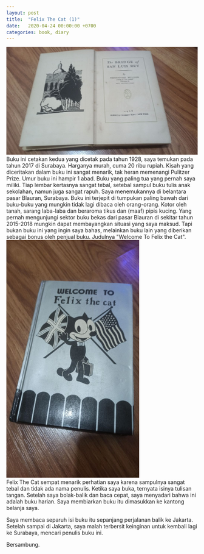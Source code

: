 ```yaml
---
layout: post
title:  "Felix The Cat (1)"
date:   2020-04-24 00:00:00 +0700
categories: book, diary
---
```


<img src="/assets/sanluisrey.jpg"/>
<br/>
Buku ini cetakan kedua yang dicetak pada tahun 1928, saya temukan pada tahun 2017 di Surabaya. Harganya murah, cuma 20 ribu rupiah. Kisah yang diceritakan dalam buku ini sangat menarik, tak heran memenangi Pulitzer Prize. Umur buku ini hampir 1 abad. Buku yang paling tua yang pernah saya miliki. Tiap lembar kertasnya sangat tebal, setebal sampul buku tulis anak sekolahan, namun juga sangat rapuh. Saya menemukannya di belantara pasar Blauran, Surabaya. Buku ini terjepit di tumpukan paling bawah dari buku-buku yang mungkin tidak lagi dibaca oleh orang-orang. Kotor oleh tanah, sarang laba-laba dan beraroma tikus dan (maaf) pipis kucing. Yang pernah mengunjungi sektor buku bekas dari pasar Blauran di sekitar tahun 2015-2018 mungkin dapat membayangkan situasi yang saya maksud. Tapi bukan buku ini yang ingin saya bahas, melainkan buku lain yang diberikan sebagai bonus oleh penjual buku. Judulnya "Welcome To Felix the Cat".


<img width="350" src="/assets/felixthecat.jpg"/>
<br/>
Felix The Cat sempat menarik perhatian saya karena sampulnya sangat tebal dan tidak ada nama penulis. Ketika saya buka, ternyata isinya tulisan tangan. Setelah saya bolak-balik dan baca cepat, saya menyadari bahwa ini adalah buku harian. Saya membiarkan buku itu dimasukkan ke kantong belanja saya.

Saya membaca separuh isi buku itu sepanjang perjalanan balik ke Jakarta. Setelah sampai di Jakarta, saya malah terbersit keinginan untuk kembali lagi ke Surabaya, mencari penulis buku ini.

Bersambung.
